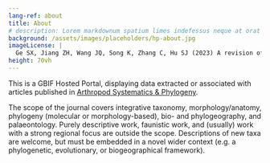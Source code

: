 ```yaml
---
lang-ref: about
title: About
# description: Lorem markdownum spatium limes indefessus neque at orat aestuat
background: /assets/images/placeholders/hp-about.jpg
imageLicense: |
  Ge SX, Jiang ZH, Wang JQ, Song K, Zhang C, Hu SJ (2023) A revision of the _Pieris napi_-complex (Lepidoptera: Pieridae) and similar species with distribution in China. Arthropod Systematics & Phylogeny 81: 257-287. [https://doi.org/10.3897/asp.81.e85191](https://doi.org/10.3897/asp.81.e85191)
height: 70vh
---
```


This is а GBIF Hosted Portal, displaying data extracted or associated with articles published in [Arthropod Systematics & Phylogeny](https://arthropod-systematics.arphahub.com/).

The scope of the journal covers integrative taxonomy, morphology/anatomy, phylogeny (molecular or morphology-based), bio- and phylogeography, and palaeontology. Purely descriptive work, faunistic work, and (usually) work with a strong regional focus are outside the scope. Descriptions of new taxa are welcome, but must be embedded in a novel wider context (e.g. a phylogenetic, evolutionary, or biogeographical framework).

